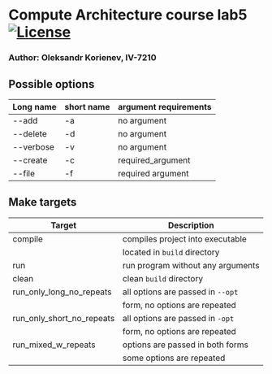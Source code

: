 # Compute Architecture course lab5 [![License](https://img.shields.io/badge/License-BSD%203--Clause-blue.svg)](https://opensource.org/licenses/BSD-3-Clause)

### Author: Oleksandr Korienev, IV-7210

## Possible options

| Long name | short name  | argument requirements |
| ----------|-------------|-----------------------|
| --add     | -a          | no argument           |
| --delete  | -d          | no argument           |
| --verbose | -v          | no argument           |
| --create  | -c          | required_argument     |
| --file    | -f          | required argument     |

## Make targets

| Target                     |  Description                        |
|----------------------------|-------------------------------------|
| compile                    | compiles project into executable    |
|                            | located in `build` directory        |
| run                        | run program without any arguments   |
| clean                      | clean `build` directory             |
| run_only_long_no_repeats   | all options are passed in `--opt`   |
|                            | form, no options are repeated       |
| run_only_short_no_repeats  | all options are passed in `-opt`    |
|                            | form, no options are repeated       |
| run_mixed_w_repeats        | options are passed in both forms    |
|                            | some options are repeated           |